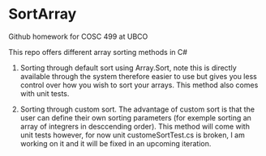 # SortArray
Github homework for COSC 499 at UBCO

This repo offers different array sorting methods in C# 
1. Sorting through default sort using Array.Sort, note this is directly available through the system therefore easier to use but gives you less control over how you wish to sort your arrays.
This method also comes with unit tests.

2. Sorting through custom sort. The advantage of custom sort is that the user can define their own sorting parameters (for exemple sorting an array of integrers in desccending order). 
This method will come with unit tests however, for now unit customeSortTest.cs is broken, I am working on it and it will be fixed in an upcoming iteration. 
